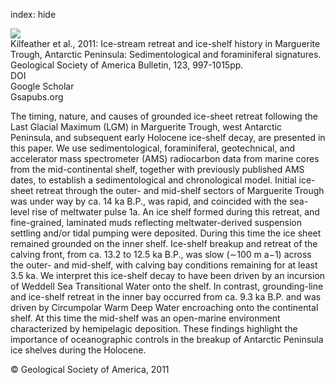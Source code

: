 index: hide

<div class="Citation">
    <div class="Citation-thumb CitationThumb-linked"  data-href="https://doi.org/10.1130/b30282.1">
      <img src="https://static.claimspace.cloud/climate-study-static/refs/thumbs/5/Kilfeather_et_al_2011-thumb.png" />
    </div>

  <div class="Citation-body">
    <div class="Citation-text">Kilfeather et al., 2011: Ice-stream retreat and ice-shelf history in Marguerite Trough, Antarctic Peninsula: Sedimentological and foraminiferal signatures. <span class="Article-journal">Geological Society of America Bulletin, </span><span class="Article-volume">123, </span>997-1015pp.</div>
    <div class="Citation-links">
      <div class="CitationLink" data-href="https://doi.org/10.1130/b30282.1">
        <div class="CitationLink-icon CitationLink-Doi"></div>
        <div class="CitationLink-text">DOI</div>
      </div>
      <div class="CitationLink" data-href="https://scholar.google.com/scholar?q=10.1130/b30282.1">
        <div class="CitationLink-icon CitationLink-Scholar"></div>
        <div class="CitationLink-text">Google Scholar</div>
      </div>
      <div class="CitationLink" data-href="http://gsabulletin.gsapubs.org/content/early/2011/01/21/B30282.1.abstract">
        <div class="CitationLink-icon CitationLink-Publisher"></div>
        <div class="CitationLink-text">Gsapubs.org</div>
      </div>
    </div>
  </div>
</div>

The timing, nature, and causes of grounded ice-sheet retreat following the Last Glacial Maximum (LGM) in Marguerite Trough, west Antarctic Peninsula, and subsequent early Holocene ice-shelf decay, are presented in this paper. We use sedimentological, foraminiferal, geotechnical, and accelerator mass spectrometer (AMS) radiocarbon data from marine cores from the mid-continental shelf, together with previously published AMS dates, to establish a sedimentological and chronological model.  Initial ice-sheet retreat through the outer- and mid-shelf sectors of Marguerite Trough was under way by ca. 14 ka B.P., was rapid, and coincided with the sea-level rise of meltwater pulse 1a. An ice shelf formed during this retreat, and fine-grained, laminated muds reflecting meltwater-derived suspension settling and/or tidal pumping were deposited. During this time the ice sheet remained grounded on the inner shelf.  Ice-shelf breakup and retreat of the calving front, from ca. 13.2 to 12.5 ka B.P., was slow (∼100 m a−1) across the outer- and mid-shelf, with calving bay conditions remaining for at least 3.5 ka. We interpret this ice-shelf decay to have been driven by an incursion of Weddell Sea Transitional Water onto the shelf. In contrast, grounding-line and ice-shelf retreat in the inner bay occurred from ca. 9.3 ka B.P. and was driven by Circumpolar Warm Deep Water encroaching onto the continental shelf. At this time the mid-shelf was an open-marine environment characterized by hemipelagic deposition. These findings highlight the importance of oceanographic controls in the breakup of Antarctic Peninsula ice shelves during the Holocene.

<div class="Citation-copy">
&copy; Geological Society of America, 2011
</div>